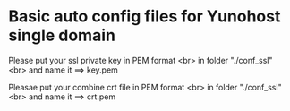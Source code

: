# Basic auto config files for Yunohost single domain


Please put your ssl private key in PEM format <br\>
in folder "./conf_ssl"  <br\>
and name it ==> key.pem


Pleasae put your combine crt file in PEM format   <br\>
in folder "./conf_ssl"  <br\>
and name it ==> crt.pem


